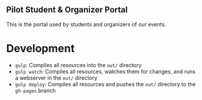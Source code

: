 ## Pilot Student & Organizer Portal

This is the portal used by students and organizers of our events.

# Development
- `gulp`: Compiles all resources into the `out/` directory
- `gulp watch`: Compiles all resources, watches them for changes, and runs a webserver in the `out/` directory
- `gulp deploy`: Compiles all resources and pushes the `out/` directory to the `gh-pages` branch